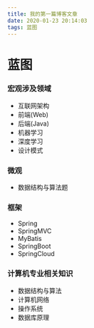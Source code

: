 ```yaml
---
title: 我的第一篇博客文章
date: 2020-01-23 20:14:03
tags: 蓝图
---
```


# 蓝图

### 宏观涉及领域
- 互联网架构
- 前端(Web)
- 后端(Java)
- 机器学习
- 深度学习
- 设计模式

### 微观
- 数据结构与算法题

### 框架
- Spring
- SpringMVC
- MyBatis
- SpringBoot
- SpringCloud


### 计算机专业相关知识 
- 数据结构与算法
- 计算机网络
- 操作系统
- 数据库原理
